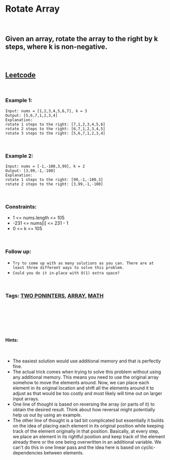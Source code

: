 # Rotate Array

<br>

## Given an array, rotate the array to the right by k steps, where k is non-negative.

<br>

## [Leetcode](https://leetcode.com/problems/rotate-array/)

<br>

### Example 1:
```
Input: nums = [1,2,3,4,5,6,7], k = 3
Output: [5,6,7,1,2,3,4]
Explanation:
rotate 1 steps to the right: [7,1,2,3,4,5,6]
rotate 2 steps to the right: [6,7,1,2,3,4,5]
rotate 3 steps to the right: [5,6,7,1,2,3,4]
```
<br>

### Example 2:
```
Input: nums = [-1,-100,3,99], k = 2
Output: [3,99,-1,-100]
Explanation: 
rotate 1 steps to the right: [99,-1,-100,3]
rotate 2 steps to the right: [3,99,-1,-100]
``` 
<br>

### Constraints:

- 1 <= nums.length <= 105
- -231 <= nums[i] <= 231 - 1
- 0 <= k <= 105

<br> 

### Follow up:

- `Try to come up with as many solutions as you can. There are at least three different ways to solve this problem.`
- `Could you do it in-place with O(1) extra space?`

<br>

### Tags: [TWO PONINTERS](https://leetcode.com/tag/two-pointers/), [ARRAY](https://leetcode.com/tag/array/), [MATH](https://leetcode.com/tag/math/)

<br>
<br>
<br>
<br>
<br>

#### Hints:

<br>

- The easiest solution would use additional memory and that is perfectly fine.
- The actual trick comes when trying to solve this problem without using any additional memory. This means you need to use the original array somehow to move the elements around. Now, we can place each element in its original location and shift all the elements around it to adjust as that would be too costly and most likely will time out on larger input arrays.
- One line of thought is based on reversing the array (or parts of it) to obtain the desired result. Think about how reversal might potentially help us out by using an example.
- The other line of thought is a tad bit complicated but essentially it builds on the idea of placing each element in its original position while keeping track of the element originally in that position. Basically, at every step, we place an element in its rightful position and keep track of the element already there or the one being overwritten in an additional variable. We can't do this in one linear pass and the idea here is based on cyclic-dependencies between elements.
